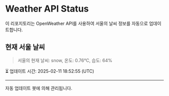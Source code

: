 
# Weather API Status

이 리포지토리는 OpenWeather API를 사용하여 서울의 날씨 정보를 자동으로 업데이트합니다.

## 현재 서울 날씨
> 서울의 현재 날씨: snow, 온도: 0.76°C, 습도: 64%

⏳ 업데이트 시간: 2025-02-11 18:52:55 (UTC)

---
자동 업데이트 봇에 의해 관리됩니다.
